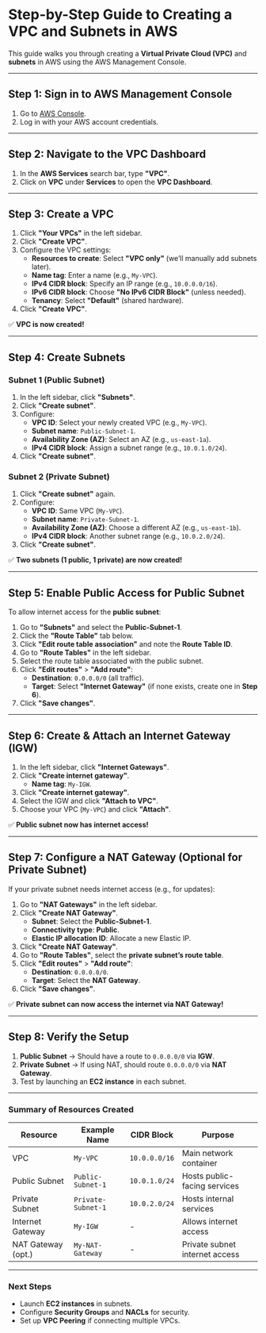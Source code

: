 # **Step-by-Step Guide to Creating a VPC and Subnets in AWS**

This guide walks you through creating a **Virtual Private Cloud (VPC)** and **subnets** in AWS using the AWS Management Console.

---

## **Step 1: Sign in to AWS Management Console**
1. Go to [AWS Console](https://aws.amazon.com/console/).
2. Log in with your AWS account credentials.

---

## **Step 2: Navigate to the VPC Dashboard**
1. In the **AWS Services** search bar, type **"VPC"**.
2. Click on **VPC** under **Services** to open the **VPC Dashboard**.

---

## **Step 3: Create a VPC**
1. Click **"Your VPCs"** in the left sidebar.
2. Click **"Create VPC"**.
3. Configure the VPC settings:
   - **Resources to create**: Select **"VPC only"** (we’ll manually add subnets later).
   - **Name tag**: Enter a name (e.g., `My-VPC`).
   - **IPv4 CIDR block**: Specify an IP range (e.g., `10.0.0.0/16`).
   - **IPv6 CIDR block**: Choose **"No IPv6 CIDR Block"** (unless needed).
   - **Tenancy**: Select **"Default"** (shared hardware).
4. Click **"Create VPC"**.

✅ **VPC is now created!**

---

## **Step 4: Create Subnets**
### **Subnet 1 (Public Subnet)**
1. In the left sidebar, click **"Subnets"**.
2. Click **"Create subnet"**.
3. Configure:
   - **VPC ID**: Select your newly created VPC (e.g., `My-VPC`).
   - **Subnet name**: `Public-Subnet-1`.
   - **Availability Zone (AZ)**: Select an AZ (e.g., `us-east-1a`).
   - **IPv4 CIDR block**: Assign a subnet range (e.g., `10.0.1.0/24`).
4. Click **"Create subnet"**.

### **Subnet 2 (Private Subnet)**
1. Click **"Create subnet"** again.
2. Configure:
   - **VPC ID**: Same VPC (`My-VPC`).
   - **Subnet name**: `Private-Subnet-1`.
   - **Availability Zone (AZ)**: Choose a different AZ (e.g., `us-east-1b`).
   - **IPv4 CIDR block**: Another subnet range (e.g., `10.0.2.0/24`).
3. Click **"Create subnet"**.

✅ **Two subnets (1 public, 1 private) are now created!**

---

## **Step 5: Enable Public Access for Public Subnet**
To allow internet access for the **public subnet**:
1. Go to **"Subnets"** and select the **Public-Subnet-1**.
2. Click the **"Route Table"** tab below.
3. Click **"Edit route table association"** and note the **Route Table ID**.
4. Go to **"Route Tables"** in the left sidebar.
5. Select the route table associated with the public subnet.
6. Click **"Edit routes"** > **"Add route"**:
   - **Destination**: `0.0.0.0/0` (all traffic).
   - **Target**: Select **"Internet Gateway"** (if none exists, create one in **Step 6**).
7. Click **"Save changes"**.

---

## **Step 6: Create & Attach an Internet Gateway (IGW)**
1. In the left sidebar, click **"Internet Gateways"**.
2. Click **"Create internet gateway"**.
   - **Name tag**: `My-IGW`.
3. Click **"Create internet gateway"**.
4. Select the IGW and click **"Attach to VPC"**.
5. Choose your VPC (`My-VPC`) and click **"Attach"**.

✅ **Public subnet now has internet access!**

---

## **Step 7: Configure a NAT Gateway (Optional for Private Subnet)**
If your private subnet needs internet access (e.g., for updates):
1. Go to **"NAT Gateways"** in the left sidebar.
2. Click **"Create NAT Gateway"**.
   - **Subnet**: Select the **Public-Subnet-1**.
   - **Connectivity type**: **Public**.
   - **Elastic IP allocation ID**: Allocate a new Elastic IP.
3. Click **"Create NAT Gateway"**.
4. Go to **"Route Tables"**, select the **private subnet’s route table**.
5. Click **"Edit routes"** > **"Add route"**:
   - **Destination**: `0.0.0.0/0`.
   - **Target**: Select the **NAT Gateway**.
6. Click **"Save changes"**.

✅ **Private subnet can now access the internet via NAT Gateway!**

---

## **Step 8: Verify the Setup**
1. **Public Subnet** → Should have a route to `0.0.0.0/0` via **IGW**.
2. **Private Subnet** → If using NAT, should route `0.0.0.0/0` via **NAT Gateway**.
3. Test by launching an **EC2 instance** in each subnet.

---

### **Summary of Resources Created**
| **Resource**       | **Example Name**       | **CIDR Block**    | **Purpose**                |
|--------------------|------------------------|-------------------|----------------------------|
| VPC               | `My-VPC`              | `10.0.0.0/16`    | Main network container     |
| Public Subnet     | `Public-Subnet-1`     | `10.0.1.0/24`    | Hosts public-facing services |
| Private Subnet    | `Private-Subnet-1`    | `10.0.2.0/24`    | Hosts internal services    |
| Internet Gateway  | `My-IGW`              | -                | Allows internet access     |
| NAT Gateway (opt.)| `My-NAT-Gateway`      | -                | Private subnet internet access |

---

### **Next Steps**
- Launch **EC2 instances** in subnets.
- Configure **Security Groups** and **NACLs** for security.
- Set up **VPC Peering** if connecting multiple VPCs.
